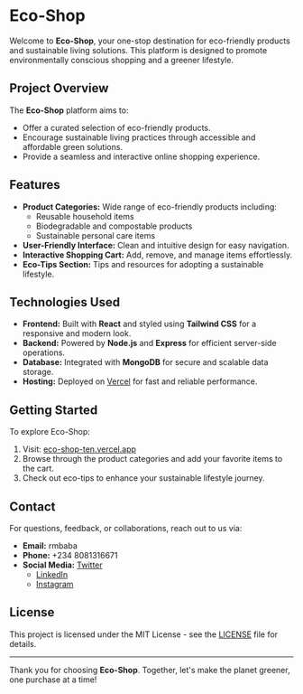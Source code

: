 # Eco-Shop

Welcome to **Eco-Shop**, your one-stop destination for eco-friendly products and sustainable living solutions. This platform is designed to promote environmentally conscious shopping and a greener lifestyle.

## Project Overview
The **Eco-Shop** platform aims to:
- Offer a curated selection of eco-friendly products.
- Encourage sustainable living practices through accessible and affordable green solutions.
- Provide a seamless and interactive online shopping experience.

## Features
- **Product Categories:** Wide range of eco-friendly products including:
  - Reusable household items
  - Biodegradable and compostable products
  - Sustainable personal care items
- **User-Friendly Interface:** Clean and intuitive design for easy navigation.
- **Interactive Shopping Cart:** Add, remove, and manage items effortlessly.
- **Eco-Tips Section:** Tips and resources for adopting a sustainable lifestyle.

## Technologies Used
- **Frontend:** Built with **React** and styled using **Tailwind CSS** for a responsive and modern look.
- **Backend:** Powered by **Node.js** and **Express** for efficient server-side operations.
- **Database:** Integrated with **MongoDB** for secure and scalable data storage.
- **Hosting:** Deployed on [Vercel](https://vercel.com) for fast and reliable performance.

## Getting Started
To explore Eco-Shop:
1. Visit: [eco-shop-ten.vercel.app](https://eco-shop-ten.vercel.app)
2. Browse through the product categories and add your favorite items to the cart.
3. Check out eco-tips to enhance your sustainable lifestyle journey.

## Contact
For questions, feedback, or collaborations, reach out to us via:
- **Email:** rmbaba
- **Phone:** +234 8081316671
- **Social Media:**
   [Twitter](https://x.com/Rinnetech)
  - [LinkedIn](https://www.linkedin.com/in/rajimubarak123/)
  - [Instagram](https://www.instagram.com/mubar.a.k/)

## License
This project is licensed under the MIT License - see the [LICENSE](LICENSE) file for details.

---

Thank you for choosing **Eco-Shop**. Together, let's make the planet greener, one purchase at a time!
